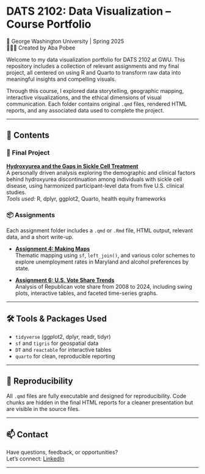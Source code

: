 # DATS 2102: Data Visualization – Course Portfolio  
📍 George Washington University | Spring 2025  
👩🏾‍💻 Created by Aba Pobee

Welcome to my data visualization portfolio for DATS 2102 at GWU. This repository includes a collection of relevant assignments and my final project, all centered on using R and Quarto to transform raw data into meaningful insights and compelling visuals.

Through this course, I explored data storytelling, geographic mapping, interactive visualizations, and the ethical dimensions of visual communication. Each folder contains original `.qmd` files, rendered HTML reports, and any associated data used to complete the project.

---

## 📁 Contents

### 🧭 Final Project  
**[Hydroxyurea and the Gaps in Sickle Cell Treatment](./Final_Project/)**  
A personally driven analysis exploring the demographic and clinical factors behind hydroxyurea discontinuation among individuals with sickle cell disease, using harmonized participant-level data from five U.S. clinical studies.  
*Tools used:* R, dplyr, ggplot2, Quarto, health equity frameworks

### 📦 Assignments  
Each assignment folder includes a `.qmd` or `.Rmd` file, HTML output, relevant data, and a short write-up.

- **[Assignment 4: Making Maps](./Assignment_04_Making_Maps/)**  
  Thematic mapping using `sf`, `left_join()`, and various color schemes to explore unemployment rates in Maryland and alcohol preferences by state.

- **[Assignment 6: U.S. Vote Share Trends](./Assignment_06_Vote_Analysis/)**  
  Analysis of Republican vote share from 2008 to 2024, including swing plots, interactive tables, and faceted time-series graphs.

---

## 🛠️ Tools & Packages Used
- `tidyverse` (ggplot2, dplyr, readr, tidyr)
- `sf` and `tigris` for geospatial data
- `DT` and `reactable` for interactive tables
- `quarto` for clean, reproducible reporting

---

## 🔁 Reproducibility
All `.qmd` files are fully executable and designed for reproducibility. Code chunks are hidden in the final HTML reports for a cleaner presentation but are visible in the source files.

---

## 📫 Contact

Have questions, feedback, or opportunities?  
Let’s connect: [LinkedIn](https://www.linkedin.com/in/abapobee)

---
